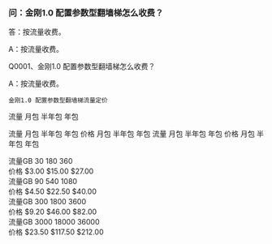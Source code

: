 ### 问：金刚1.0 配置参数型翻墙梯怎么收费？
答：按流量收费。

   A：按流量收费。

Q0001、金刚1.0 配置参数型翻墙梯怎么收费？

A：按流量收费。

    金刚1.0 配置参数型翻墙梯流量定价
流量     月包    半年包     年包

  流量        月包    半年包      年包
  价格        月包    半年包      年包
  流量        月包    半年包      年包
  价格        月包    半年包      年包




 流量GB     30      180      360<br>
 价格    $3.00   $15.00   $27.00<br>
 流量GB     90      540     1080<br>
 价格    $4.50   $22.50   $40.00<br>
 流量GB    300     1800     3600<br>
 价格    $9.20   $46.00   $82.00<br>
 流量GB   3000    18000    36000<br>
 价格   $23.50  $117.50  $212.00<br>
